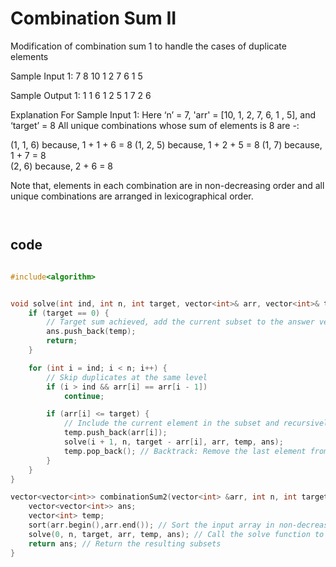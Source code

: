 # Combination Sum II

Modification of combination sum 1 to handle the cases of duplicate elements


Sample Input 1:
7 8
10 1 2 7 6 1 5


Sample Output 1:
1 1 6
1 2 5
1 7
2 6


Explanation For Sample Input 1:
Here ‘n’ = 7, 'arr' = [10, 1, 2, 7, 6, 1 , 5], and ‘target’ = 8
All unique combinations whose sum of elements is 8 are -:     

(1, 1, 6)  because, 1 + 1 + 6 = 8
(1, 2, 5)  because,  1 + 2 + 5 = 8
(1, 7)  because, 1 + 7 = 8                                                                                                               
(2, 6)  because,  2 + 6 = 8

Note that, elements in each combination are in non-decreasing order and all unique combinations are arranged in lexicographical order. 

```md



```

## code
```cpp

#include<algorithm>


void solve(int ind, int n, int target, vector<int>& arr, vector<int>& temp, vector<vector<int>>& ans) {
    if (target == 0) {
        // Target sum achieved, add the current subset to the answer vector
        ans.push_back(temp);
        return;
    }

    for (int i = ind; i < n; i++) {
        // Skip duplicates at the same level
        if (i > ind && arr[i] == arr[i - 1])
            continue;

        if (arr[i] <= target) {
            // Include the current element in the subset and recursively explore further
            temp.push_back(arr[i]);
            solve(i + 1, n, target - arr[i], arr, temp, ans);
            temp.pop_back(); // Backtrack: Remove the last element from the subset
        }
    }
}

vector<vector<int>> combinationSum2(vector<int> &arr, int n, int target){
    vector<vector<int>> ans;
    vector<int> temp;
    sort(arr.begin(),arr.end()); // Sort the input array in non-decreasing order
    solve(0, n, target, arr, temp, ans); // Call the solve function to find subsets
    return ans; // Return the resulting subsets
}




```